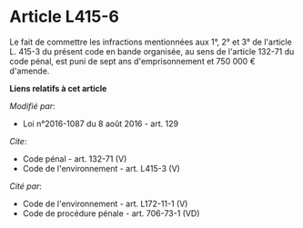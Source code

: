 # Article L415-6

Le fait de commettre les infractions mentionnées aux 1°, 2° et 3° de l'article L. 415-3 du présent code en bande organisée,
au sens de l'article 132-71 du code pénal, est puni de sept ans d'emprisonnement et 750 000 € d'amende.

**Liens relatifs à cet article**

_Modifié par_:

  - Loi n°2016-1087 du 8 août 2016 - art. 129

_Cite_:

  - Code pénal - art. 132-71 (V)
  - Code de l'environnement - art. L415-3 (V)

_Cité par_:

  - Code de l'environnement - art. L172-11-1 (V)
  - Code de procédure pénale - art. 706-73-1 (VD)
